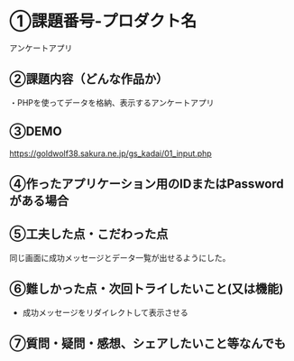 # ①課題番号-プロダクト名

アンケートアプリ

## ②課題内容（どんな作品か）

・PHPを使ってデータを格納、表示するアンケートアプリ

## ③DEMO

https://goldwolf38.sakura.ne.jp/gs_kadai/01_input.php

## ④作ったアプリケーション用のIDまたはPasswordがある場合

## ⑤工夫した点・こだわった点

同じ画面に成功メッセージとデータ一覧が出せるようにした。

## ⑥難しかった点・次回トライしたいこと(又は機能)

- 成功メッセージをリダイレクトして表示させる

## ⑦質問・疑問・感想、シェアしたいこと等なんでも
